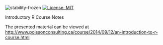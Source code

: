 ![stability-frozen](https://img.shields.io/badge/stability-locked-blue.svg)
[![License: MIT](https://img.shields.io/badge/License-MIT-yellow.svg)](https://opensource.org/licenses/MIT)

Introductory R Course Notes

The presented material can be viewed at
<http://www.poissonconsulting.ca/course/2014/09/12/an-introduction-to-r-course.html>
